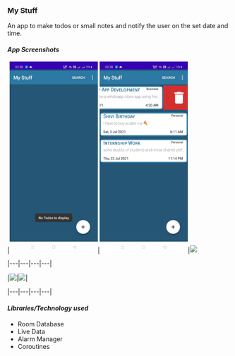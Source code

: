 ### My Stuff
An app to make todos or small notes and notify the user on the set date and time.

#### _App Screenshots_
|<img src="IMG_1.jpeg" width=200>|<img src="IMG_2.jpeg" width=200>|<img src="iMG_3.jpg" width=200>

|---|---|---|---|

|<img src="iMG_4.jpg" width=200>|<img src="iMG_5.jpg" width=200>|


|---|---|---|---|

#### _Libraries/Technology used_
- Room Database
- Live Data
- Alarm Manager
- Coroutines



